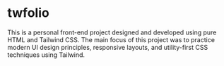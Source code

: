 # twfolio
This is a personal front-end project designed and developed using pure HTML and Tailwind CSS. The main focus of this project was to practice modern UI design principles, responsive layouts, and utility-first CSS techniques using Tailwind.
